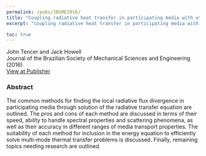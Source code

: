 ```yaml
---
permalink: /pubs/JBSME2016/
title: "Coupling radiative heat transfer in participating media with other heat transfer modes"
excerpt: "Coupling radiative heat transfer in participating media with other heat transfer modes"

toc: true
---
```


John Tencer and Jack Howell  
Journal of the Brazilian Society of Mechanical Sciences and Engineering (2016)  
[View at Publisher](https://link.springer.com/article/10.1007/s40430-015-0434-1)  

### Abstract

The common methods for finding the local radiative flux divergence in participating media through solution of the radiative transfer equation are outlined. The pros and cons of each method are discussed in terms of their speed, ability to handle spectral properties and scattering phenomena, as well as their accuracy in different ranges of media transport properties. The suitability of each method for inclusion in the energy equation to efficiently solve multi-mode thermal transfer problems is discussed. Finally, remaining topics needing research are outlined.